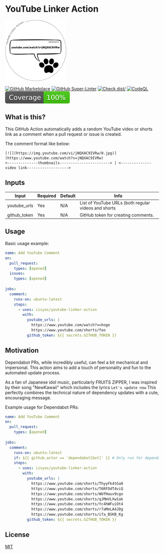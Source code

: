# YouTube Linker Action

<img src="./icon.png" width="200" height="200">

[![GitHub Marketplace](https://img.shields.io/badge/Marketplace-YouTube%20Linker%20Action-blue?logo=github)](https://github.com/marketplace/actions/youtube-pr-issue-link-commenter)
[![GitHub Super-Linter](https://github.com/actions/typescript-action/actions/workflows/linter.yml/badge.svg)](https://github.com/super-linter/super-linter)
[![Check dist/](https://github.com/actions/typescript-action/actions/workflows/check-dist.yml/badge.svg)](https://github.com/actions/typescript-action/actions/workflows/check-dist.yml)
[![CodeQL](https://github.com/actions/typescript-action/actions/workflows/codeql-analysis.yml/badge.svg)](https://github.com/actions/typescript-action/actions/workflows/codeql-analysis.yml)
[![Coverage](./badges/coverage.svg)](./badges/coverage.svg)

## What is this?

This GitHub Action automatically adds a random YouTube video or shorts link as a
comment when a pull request or issue is created.

The comment format like below:

```
[![](https://img.youtube.com/vi/jNQXAC9IVRw/0.jpg)](https://www.youtube.com/watch?v=jNQXAC9IVRw)
<--------------thumbnails-----------------------> | <--------------video link------------------->
```

## Inputs

| Input        | Required | Default | Info                                                 |
| ------------ | -------- | ------- | ---------------------------------------------------- |
| youtube_urls | Yes      | N/A     | List of YouTube URLs (both regular videos and shorts |
| github_token | Yes      | N/A     | GitHub token for creating comments.                  |

## Usage

Basic usage example:

```yaml
name: Add YouTube Comment
on:
  pull_request:
    types: [opened]
  issues:
    types: [opened]

jobs:
  comment:
    runs-on: ubuntu-latest
    steps:
      - uses: iisyos/youtube-linker-action
        with:
          youtube_urls: |
            https://www.youtube.com/watch?v=hoge
            https://www.youtube.com/shorts/foo
          github_token: ${{ secrets.GITHUB_TOKEN }}
```

## Motivation

Dependabot PRs, while incredibly useful, can feel a bit mechanical and
impersonal. This action aims to add a touch of personality and fun to the
automated update process.

As a fan of Japanese idol music, particularly FRUITS ZIPPER, I was inspired by
their song "NewKawaii" which includes the lyrics `Let's update now` This
perfectly combines the technical nature of dependency updates with a cute,
encouraging message.

Example usage for Dependabot PRs:

```yaml
name: Add YouTube Comment
on:
  pull_request:
    types: [opened]

jobs:
  comment:
    runs-on: ubuntu-latest
    if: ${{ github.actor == 'dependabot[bot]' }} # Only run for dependabot PRs
    steps:
      - uses: iisyos/youtube-linker-action
        with:
          youtube_urls: |
            https://www.youtube.com/shorts/ThyyFk4tGa0
            https://www.youtube.com/shorts/T6RFDdT4viQ
            https://www.youtube.com/shorts/WUfHauv9cgo
            https://www.youtube.com/shorts/qJMmVLXw1ak
            https://www.youtube.com/shorts/Yc4hWFuiOt4
            https://www.youtube.com/shorts/r7aMeLA4JDg
            https://www.youtube.com/shorts/ifa_BSKB_Kg
          github_token: ${{ secrets.GITHUB_TOKEN }}
```

## License

[MIT](LICENSE)
